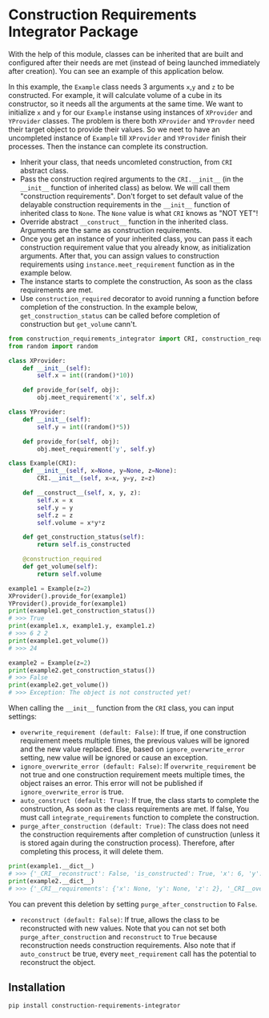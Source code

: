 # Construction Requirements Integrator Package

With the help of this module, classes can be inherited that are built and configured after their needs are met (instead of being launched immediately after creation).
You can see an example of this application below.

In this example, the `Example` class needs 3 arguments `x`,`y` and `z` to be constructed. For example, it will calculate volume of a cube in its constructor, so it needs all the arguments at the same time.
We want to initialize `x` and `y` for our `Example` instanse using instances of `XProvider` and `YProvider` classes.
The problem is there both `XProvider` and `YProvder` need their target object to provide their values.
So we neet to have an uncompleted instance of `Example` till `XProvider` and `YProvider` finish their processes. Then the instance can complete its construction.

* Inherit your class, that needs uncomleted construction, from `CRI` abstract class.
* Pass the construction reqired arguments to the `CRI.__init__` (in the `__init__` function of inherited class) as below. We will call them "construction requirements". Don't forget to set default value of the delayable construction requirements in the `__init__` function of inherited class to `None`. The `None` value is what `CRI` knows as "NOT YET"!
* Override abstract `__construct__` function in the inherited class. Arguments are the same as construction requirements.
* Once you get an instance of your inherited class, you can pass it each construction requirement value that you already know, as initialization arguments. After that, you can assign values to construction requirements using `instance.meet_requirement` function as in the example below.
* The instance starts to complete the construction, As soon as the class requirements are met.
* Use `construction_required` decorator to avoid running a function before completion of the construction.
In the example below, `get_construction_status` can be called before completion of construction but `get_volume` cann't.

```python
from construction_requirements_integrator import CRI, construction_required
from random import random

class XProvider:
    def __init__(self):
        self.x = int((random()*10))

    def provide_for(self, obj):
        obj.meet_requirement('x', self.x)

class YProvider:
    def __init__(self):
        self.y = int((random()*5))

    def provide_for(self, obj):
        obj.meet_requirement('y', self.y)

class Example(CRI):
    def __init__(self, x=None, y=None, z=None):
        CRI.__init__(self, x=x, y=y, z=z)

    def __construct__(self, x, y, z):
        self.x = x
        self.y = y
        self.z = z
        self.volume = x*y*z

    def get_construction_status(self):
        return self.is_constructed

    @construction_required
    def get_volume(self):
        return self.volume

example1 = Example(z=2)
XProvider().provide_for(example1)
YProvider().provide_for(example1)
print(example1.get_construction_status())
# >>> True
print(example1.x, example1.y, example1.z)
# >>> 6 2 2
print(example1.get_volume())
# >>> 24

example2 = Example(z=2)
print(example2.get_construction_status())
# >>> False
print(example2.get_volume())
# >>> Exception: The object is not constructed yet!
```

When calling the `__init__` function from the `CRI` class, you can input settings:

* `overwrite_requirement (default: False)`: If true, if one construction requirement meets multiple times, the previous values will be ignored and the new value replaced. Else, based on `ignore_overwrite_error` setting, new value will be ignored or cause an exception.
* `ignore_overwrite_error (default: False)`: If `overwrite_requirement` be not true and one construction requirement meets multiple times, the object raises an error. This error will not be published if `ignore_overwrite_error` is true.
* `auto_construct (default: True)`: If true, the class starts to complete the construction, As soon as the class requirements are met. If false, You must call `integrate_requirements` function to complete the construction.
* `purge_after_construction (default: True)`: The class does not need the construction requirements after completion of cunstruction (unless it is stored again during the construction process).
Therefore, after completing this process, it will delete them.

```python
print(example1.__dict__)
# >>> {'_CRI__reconstruct': False, 'is_constructed': True, 'x': 6, 'y': 1, 'z': 2, 'volume': 12}
print(example2.__dict__)
# >>> {'_CRI__requirements': {'x': None, 'y': None, 'z': 2}, '_CRI__overwrite_requirement': False, '_CRI__ignore_overwrite_error': False, '_CRI__auto_construct': True, '_CRI__purge_after_construction': True, '_CRI__reconstruct': False, 'is_constructed': False}
```

You can prevent this deletion by setting `purge_after_construction` to `False`.
* `reconstruct (default: False)`: If true, allows the class to be reconstructed with new values. Note that you can not set both `purge_after_construction` and `reconstruct` to `True` because reconstruction needs construction requirements. Also note that if `auto_construct` be true, every `meet_requirement` call has the potential to reconstruct the object.


## Installation

```pip install construction-requirements-integrator```